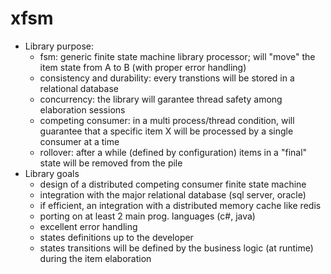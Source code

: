 # xfsm
* Library purpose:
  * fsm: generic finite state machine library processor; will "move" the item state from A to B (with proper error handling)
  * consistency and durability: every transtions will be stored in a relational database
  * concurrency: the library will garantee thread safety among elaboration sessions
  * competing consumer: in a multi process/thread condition, will guarantee that a specific item X will be processed by a single consumer at a time
  * rollover: after a while (defined by configuration) items in a "final" state will be removed from the pile
* Library goals
  * design of a distributed competing consumer finite state machine
  * integration with the major relational database (sql server, oracle)
  * if efficient, an integration with a distributed memory cache like redis
  * porting on at least 2 main prog. languages (c#, java)
  * excellent error handling
  * states definitions up to the developer
  * states transitions will be defined by the business logic (at runtime) during the item elaboration

